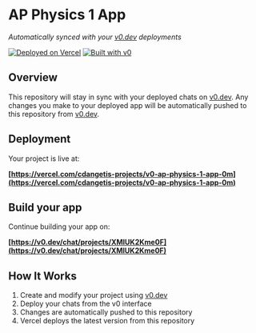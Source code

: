 # AP Physics 1 App

*Automatically synced with your [v0.dev](https://v0.dev) deployments*

[![Deployed on Vercel](https://img.shields.io/badge/Deployed%20on-Vercel-black?style=for-the-badge&logo=vercel)](https://vercel.com/cdangetis-projects/v0-ap-physics-1-app-0m)
[![Built with v0](https://img.shields.io/badge/Built%20with-v0.dev-black?style=for-the-badge)](https://v0.dev/chat/projects/XMlUK2Kme0F)

## Overview

This repository will stay in sync with your deployed chats on [v0.dev](https://v0.dev).
Any changes you make to your deployed app will be automatically pushed to this repository from [v0.dev](https://v0.dev).

## Deployment

Your project is live at:

**[https://vercel.com/cdangetis-projects/v0-ap-physics-1-app-0m](https://vercel.com/cdangetis-projects/v0-ap-physics-1-app-0m)**

## Build your app

Continue building your app on:

**[https://v0.dev/chat/projects/XMlUK2Kme0F](https://v0.dev/chat/projects/XMlUK2Kme0F)**

## How It Works

1. Create and modify your project using [v0.dev](https://v0.dev)
2. Deploy your chats from the v0 interface
3. Changes are automatically pushed to this repository
4. Vercel deploys the latest version from this repository